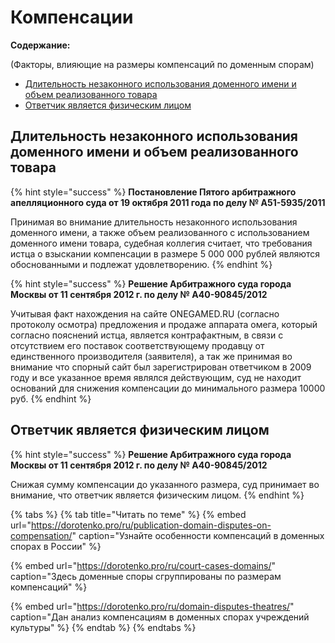 # Компенсации

**Содержание:**

\(Факторы, влияющие на размеры компенсаций по доменным спорам\)

* [Длительность незаконного использования доменного имени и объем реализованного товара](https://github.com/xCounsel/kardamon/blob/master/Russian/courts/compensation.md#На-размер-компенсации-влияет-длительность-незаконного-использования-доменного-имени-и-объем-реализованного-с-его-использованием-товара)
* [Ответчик является физическим лицом](https://github.com/xCounsel/kardamon/blob/master/Russian/courts/compensation.md#На-размер-компенсации-влияет-тот-факт-что-ответчик-является-физическим-лицом)

## Длительность незаконного использования доменного имени и объем реализованного товара

{% hint style="success" %}
**Постановление Пятого арбитражного апелляционного суда от 19 октября 2011 года по делу № А51-5935/2011**

Принимая во внимание длительность незаконного использования доменного имени, а также объем реализованного с использованием доменного имени товара, судебная коллегия считает, что требования истца о взыскании компенсации в размере 5 000 000 рублей являются обоснованными и подлежат удовлетворению.
{% endhint %}

{% hint style="success" %}
**Решение Арбитражного суда города Москвы от 11 сентября 2012 г. по делу № А40-90845/2012**

Учитывая факт нахождения на сайте ONEGAMED.RU \(согласно протоколу осмотра\) предложения и продаже аппарата омега, который согласно пояснений истца, является контрафактным, в связи с отсутствием его поставок соответствующему продавцу от единственного производителя \(заявителя\), а так же принимая во внимание что спорный сайт был зарегистрирован ответчиком в 2009 году и все указанное время являлся действующим, суд не находит оснований для снижения компенсации до минимального размера 10000 руб.
{% endhint %}

## Ответчик является физическим лицом

{% hint style="success" %}
**Решение Арбитражного суда города Москвы от 11 сентября 2012 г. по делу № А40-90845/2012**

Снижая сумму компенсации до указанного размера, суд принимает во внимание, что ответчик является физическим лицом.
{% endhint %}

{% tabs %}
{% tab title="Читать по теме" %}
{% embed url="https://dorotenko.pro/ru/publication-domain-disputes-on-compensation/" caption="Узнайте особенности компенсаций в доменных спорах  в России" %}

{% embed url="https://dorotenko.pro/ru/court-cases-domains/" caption="Здесь доменные споры сгруппированы по размерам компенсаций" %}

{% embed url="https://dorotenko.pro/ru/domain-disputes-theatres/" caption="Дан анализ компенсациям в доменных спорах учреждений культуры" %}
{% endtab %}
{% endtabs %}

